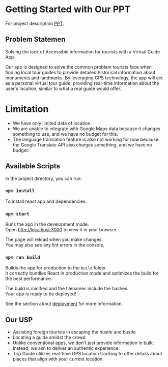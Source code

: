 # Getting Started with Our PPT

For project description [PPT](https://www.canva.com/design/DAGQHKLXLs0/LkKLA5bKuUCSV0KgP0IPAg/view?utm_content=DAGQHKLXLs0&utm_campaign=designshare&utm_medium=link&utm_source=editor).

## Problem Statemen

Solving the lack of Accessible information for tourists with a Virtual Guide App

Our app is designed to solve the common problem tourists face when finding local tour guides to provide detailed historical information about monuments and landmarks. By leveraging GPS technology, the app will act as a personal virtual tour guide, providing real-time information about the user's location, similar to what a real guide would offer.

# Limitation

-   We have only limited data of location.
-   We are unable to integrate with Google Maps data because it changes something to use, and we have no budget for this.
-   The language translation feature is also not working for now because the Google Translate API also charges something, and we have no budget.

## Available Scripts

In the project directory, you can run:

### `npm install`

To install react app and dependencies.

### `npm start`

Runs the app in the development mode.\
Open [http://localhost:3000](http://localhost:3000) to view it in your browser.

The page will reload when you make changes.\
You may also see any lint errors in the console.

### `npm run build`

Builds the app for production to the `build` folder.\
It correctly bundles React in production mode and optimizes the build for the best performance.

The build is minified and the filenames include the hashes.\
Your app is ready to be deployed!

See the section about [deployment](https://facebook.github.io/create-react-app/docs/deployment) for more information.

## Our USP

-   Assisting foreign tourists in escaping the hustle and bustle
-   Locating a guide amidst the crowd
-   Unlike conventional apps, we don't just provide information in bulk; instead, we aim to deliver an authentic experience.
-   Trip Guide utilizes real-time GPS location tracking to offer details about places that align with your current location.
